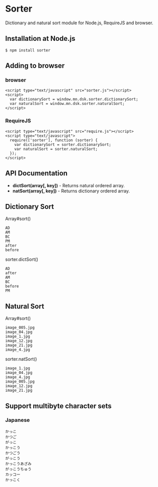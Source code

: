 # Sorter

Dictionary and natural sort module for Node.js, RequireJS and browser.

## Installation at Node.js

    $ npm install sorter

## Adding to browser

### browser

    <script type="text/javascript" src="sorter.js"></script>
    <script>
      var dictionarySort = window.mn.dsk.sorter.dictionarySort;
      var naturalSort = window.mn.dsk.sorter.naturalSort;
    </script>

### RequireJS

    <script type="text/javascript" src="require.js"></script>
    <script type="text/javascript">
      require(['sorter'], function (sorter) {
        var dictionarySort = sorter.dictionarySort;
        var naturalSort = sorter.naturalSort;
      });
    </script>

## API Documentation

* **dictSort(array\[, key\])** - Returns natural ordered array.
* **natSort(array\[, key\])** - Returns dictionary ordered array.

## Dictionary Sort

Array#sort()

    AD
    AM
    BC
    PM
    after
    before

sorter.dictSort()

    AD
    after
    AM
    BC
    before
    PM

## Natural Sort

Array#sort()

    image_005.jpg
    image_04.jpg
    image_1.jpg
    image_12.jpg
    image_21.jpg
    image_4.jpg

sorter.natSort()

    image_1.jpg
    image_04.jpg
    image_4.jpg
    image_005.jpg
    image_12.jpg
    image_21.jpg

## Support multibyte character sets

### Japanese

    かっこ
    かつご
    がっこ
    かっこう
    かつごう
    がっこう
    かっこうあざみ
    がっこうちゅう
    カッコー
    かっこく

